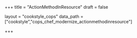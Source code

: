 +++
title = "ActionMethodInResource"
draft = false

layout = "cookstyle_cops"
data_path = ["cookstyle","cops_chef_modernize_actionmethodinresource"]

+++

<!-- The content of this page is automatically generated from the
cops_chef_modernize_actionmethodinresource.yml file in github.com/chef/cookstyle/blob/master/docs-chef-io/data/cookstyle/. -->

